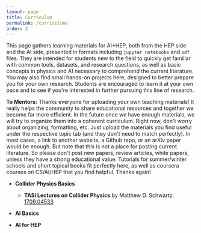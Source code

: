 ```yaml
---
layout: page
title: Curriculum
permalink: /curriculum/
order: 2
---
```


This page gathers learning materials for AI+HEP, both from the HEP side and the AI side, presented in formats including ``jupyter notebooks`` and ``pdf`` files. They are intended for students new to the field to quickly get familiar with common tools, datasets, and research questions, as well as basic concepts in physics and AI necessary to comprehend the current literature. You may also find small hands-on projects here, designed to better prepare you for your own research. Students are encouraged to learn it at your own pace and to see if you're interested in further pursuing this line of research. 

**To Mentors:** Thanks everyone for uploading your own teaching materials! It really helps the community to share educational resources and together we become far more efficient. In the future once we have enough materials, we will try to organize them into a coherent curriculum. Right now, don't worry about organizing, formatting, etc. Just upload the materials you find useful under the respective topic tab (and they don't need to match perfectly). In most cases, a link to another website, a Github repo, or an arXiv paper would be enough. But note that this is not a place for posting current literature. So please don't post new papers, review articles, white papers, unless they have a strong educational value. Tutorials for summer/winter schools and short topical books fit perfectly here, as well as coursera courses on CS/AI/HEP that you find helpful. Thanks again!

* **Collider Physics Basics**

  - **TASI Lectures on Collider Physics** by Matthew D. Schwartz: [1709.04533](https://arxiv.org/abs/1709.04533)


* **AI Basics**

* **AI for HEP**
